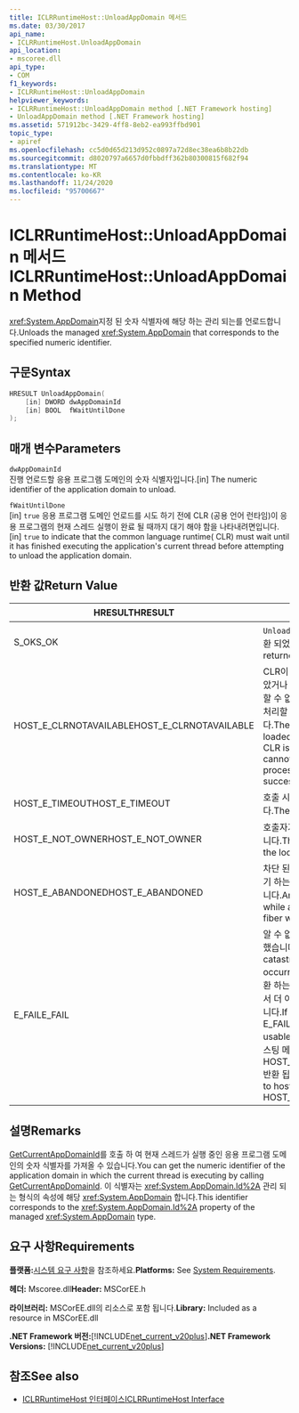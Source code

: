 ```yaml
---
title: ICLRRuntimeHost::UnloadAppDomain 메서드
ms.date: 03/30/2017
api_name:
- ICLRRuntimeHost.UnloadAppDomain
api_location:
- mscoree.dll
api_type:
- COM
f1_keywords:
- ICLRRuntimeHost::UnloadAppDomain
helpviewer_keywords:
- ICLRRuntimeHost::UnloadAppDomain method [.NET Framework hosting]
- UnloadAppDomain method [.NET Framework hosting]
ms.assetid: 571912bc-3429-4ff8-8eb2-ea993ffbd901
topic_type:
- apiref
ms.openlocfilehash: cc5d0d65d213d952c0897a72d8ec38ea6b8b22db
ms.sourcegitcommit: d8020797a6657d0fbbdff362b80300815f682f94
ms.translationtype: MT
ms.contentlocale: ko-KR
ms.lasthandoff: 11/24/2020
ms.locfileid: "95700667"
---
```

# <a name="iclrruntimehostunloadappdomain-method"></a><span data-ttu-id="a6d55-102">ICLRRuntimeHost::UnloadAppDomain 메서드</span><span class="sxs-lookup"><span data-stu-id="a6d55-102">ICLRRuntimeHost::UnloadAppDomain Method</span></span>

<span data-ttu-id="a6d55-103"><xref:System.AppDomain>지정 된 숫자 식별자에 해당 하는 관리 되는를 언로드합니다.</span><span class="sxs-lookup"><span data-stu-id="a6d55-103">Unloads the managed <xref:System.AppDomain> that corresponds to the specified numeric identifier.</span></span>  
  
## <a name="syntax"></a><span data-ttu-id="a6d55-104">구문</span><span class="sxs-lookup"><span data-stu-id="a6d55-104">Syntax</span></span>  
  
```cpp  
HRESULT UnloadAppDomain(  
    [in] DWORD dwAppDomainId  
    [in] BOOL  fWaitUntilDone  
);  
```  
  
## <a name="parameters"></a><span data-ttu-id="a6d55-105">매개 변수</span><span class="sxs-lookup"><span data-stu-id="a6d55-105">Parameters</span></span>  

 `dwAppDomainId`  
 <span data-ttu-id="a6d55-106">진행 언로드할 응용 프로그램 도메인의 숫자 식별자입니다.</span><span class="sxs-lookup"><span data-stu-id="a6d55-106">[in] The numeric identifier of the application domain to unload.</span></span>  
  
 `fWaitUntilDone`  
 <span data-ttu-id="a6d55-107">[in] `true` 응용 프로그램 도메인 언로드를 시도 하기 전에 CLR (공용 언어 런타임)이 응용 프로그램의 현재 스레드 실행이 완료 될 때까지 대기 해야 함을 나타내려면입니다.</span><span class="sxs-lookup"><span data-stu-id="a6d55-107">[in] `true` to indicate that the common language runtime( CLR) must wait until it has finished executing the application's current thread before attempting to unload the application domain.</span></span>  
  
## <a name="return-value"></a><span data-ttu-id="a6d55-108">반환 값</span><span class="sxs-lookup"><span data-stu-id="a6d55-108">Return Value</span></span>  
  
|<span data-ttu-id="a6d55-109">HRESULT</span><span class="sxs-lookup"><span data-stu-id="a6d55-109">HRESULT</span></span>|<span data-ttu-id="a6d55-110">설명</span><span class="sxs-lookup"><span data-stu-id="a6d55-110">Description</span></span>|  
|-------------|-----------------|  
|<span data-ttu-id="a6d55-111">S_OK</span><span class="sxs-lookup"><span data-stu-id="a6d55-111">S_OK</span></span>|<span data-ttu-id="a6d55-112">`UnloadAppDomain` 성공적으로 반환 되었습니다.</span><span class="sxs-lookup"><span data-stu-id="a6d55-112">`UnloadAppDomain` returned successfully.</span></span>|  
|<span data-ttu-id="a6d55-113">HOST_E_CLRNOTAVAILABLE</span><span class="sxs-lookup"><span data-stu-id="a6d55-113">HOST_E_CLRNOTAVAILABLE</span></span>|<span data-ttu-id="a6d55-114">CLR이 프로세스에 로드 되지 않았거나 CLR이 관리 코드를 실행할 수 없거나 호출을 성공적으로 처리할 수 없는 상태에 있습니다.</span><span class="sxs-lookup"><span data-stu-id="a6d55-114">The CLR has not been loaded into a process, or the CLR is in a state in which it cannot run managed code or process the call successfully.</span></span>|  
|<span data-ttu-id="a6d55-115">HOST_E_TIMEOUT</span><span class="sxs-lookup"><span data-stu-id="a6d55-115">HOST_E_TIMEOUT</span></span>|<span data-ttu-id="a6d55-116">호출 시간이 초과 되었습니다.</span><span class="sxs-lookup"><span data-stu-id="a6d55-116">The call timed out.</span></span>|  
|<span data-ttu-id="a6d55-117">HOST_E_NOT_OWNER</span><span class="sxs-lookup"><span data-stu-id="a6d55-117">HOST_E_NOT_OWNER</span></span>|<span data-ttu-id="a6d55-118">호출자가 잠금을 소유 하지 않습니다.</span><span class="sxs-lookup"><span data-stu-id="a6d55-118">The caller does not own the lock.</span></span>|  
|<span data-ttu-id="a6d55-119">HOST_E_ABANDONED</span><span class="sxs-lookup"><span data-stu-id="a6d55-119">HOST_E_ABANDONED</span></span>|<span data-ttu-id="a6d55-120">차단 된 스레드나 파이버에서 대기 하는 동안 이벤트를 취소 했습니다.</span><span class="sxs-lookup"><span data-stu-id="a6d55-120">An event was canceled while a blocked thread or fiber was waiting on it.</span></span>|  
|<span data-ttu-id="a6d55-121">E_FAIL</span><span class="sxs-lookup"><span data-stu-id="a6d55-121">E_FAIL</span></span>|<span data-ttu-id="a6d55-122">알 수 없는 치명적인 오류가 발생 했습니다.</span><span class="sxs-lookup"><span data-stu-id="a6d55-122">An unknown catastrophic failure occurred.</span></span> <span data-ttu-id="a6d55-123">메서드가 E_FAIL 반환 하는 경우 해당 프로세스 내에서 더 이상 CLR을 사용할 수 없습니다.</span><span class="sxs-lookup"><span data-stu-id="a6d55-123">If a method returns E_FAIL, the CLR is no longer usable within the process.</span></span> <span data-ttu-id="a6d55-124">호스팅 메서드를 이후에 호출 하면 HOST_E_CLRNOTAVAILABLE 반환 됩니다.</span><span class="sxs-lookup"><span data-stu-id="a6d55-124">Subsequent calls to hosting methods return HOST_E_CLRNOTAVAILABLE.</span></span>|  
  
## <a name="remarks"></a><span data-ttu-id="a6d55-125">설명</span><span class="sxs-lookup"><span data-stu-id="a6d55-125">Remarks</span></span>  

 <span data-ttu-id="a6d55-126">[GetCurrentAppDomainId](iclrruntimehost-getcurrentappdomainid-method.md)를 호출 하 여 현재 스레드가 실행 중인 응용 프로그램 도메인의 숫자 식별자를 가져올 수 있습니다.</span><span class="sxs-lookup"><span data-stu-id="a6d55-126">You can get the numeric identifier of the application domain in which the current thread is executing by calling [GetCurrentAppDomainId](iclrruntimehost-getcurrentappdomainid-method.md).</span></span> <span data-ttu-id="a6d55-127">이 식별자는 <xref:System.AppDomain.Id%2A> 관리 되는 형식의 속성에 해당 <xref:System.AppDomain> 합니다.</span><span class="sxs-lookup"><span data-stu-id="a6d55-127">This identifier corresponds to the <xref:System.AppDomain.Id%2A> property of the managed <xref:System.AppDomain> type.</span></span>  
  
## <a name="requirements"></a><span data-ttu-id="a6d55-128">요구 사항</span><span class="sxs-lookup"><span data-stu-id="a6d55-128">Requirements</span></span>  

 <span data-ttu-id="a6d55-129">**플랫폼:**[시스템 요구 사항](../../get-started/system-requirements.md)을 참조하세요.</span><span class="sxs-lookup"><span data-stu-id="a6d55-129">**Platforms:** See [System Requirements](../../get-started/system-requirements.md).</span></span>  
  
 <span data-ttu-id="a6d55-130">**헤더:** Mscoree.dll</span><span class="sxs-lookup"><span data-stu-id="a6d55-130">**Header:** MSCorEE.h</span></span>  
  
 <span data-ttu-id="a6d55-131">**라이브러리:** MSCorEE.dll의 리소스로 포함 됩니다.</span><span class="sxs-lookup"><span data-stu-id="a6d55-131">**Library:** Included as a resource in MSCorEE.dll</span></span>  
  
 <span data-ttu-id="a6d55-132">**.NET Framework 버전:**[!INCLUDE[net_current_v20plus](../../../../includes/net-current-v20plus-md.md)]</span><span class="sxs-lookup"><span data-stu-id="a6d55-132">**.NET Framework Versions:** [!INCLUDE[net_current_v20plus](../../../../includes/net-current-v20plus-md.md)]</span></span>  
  
## <a name="see-also"></a><span data-ttu-id="a6d55-133">참조</span><span class="sxs-lookup"><span data-stu-id="a6d55-133">See also</span></span>

- [<span data-ttu-id="a6d55-134">ICLRRuntimeHost 인터페이스</span><span class="sxs-lookup"><span data-stu-id="a6d55-134">ICLRRuntimeHost Interface</span></span>](iclrruntimehost-interface.md)
